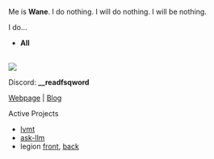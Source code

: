 Me is **Wane**. I do nothing. I will do nothing. I will be nothing.

I do...
- **All**

<br>
<a href="https://solved.ac/j2ssicaalt">
    <img src="http://mazassumnida.wtf/api/v2/generate_badge?boj=j2ssicaalt"/>
</a>
<br>

Discord: **__readfsqword**

[Webpage](https://wane.im/) | [Blog](https://blog.wane.im/)

Active Projects
- [lvmt](https://github.com/Dis33/lvmt)
- [ask-llm](https://github.com/Dis33/ask-llm)
- legion [front](https://github.com/Dis33/legion-front), [back](https://github.com/Dis33/legion-back)
